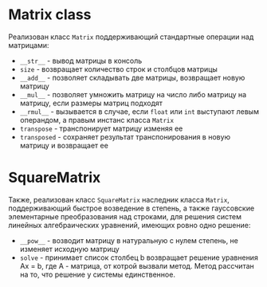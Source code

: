 # Matrix class
Реализован класс `Matrix` поддерживающий стандартные операции над матрицами:

- `__str__` - вывод матрицы в консоль
- `size` - возвращает количество строк и столбцов матрицы
- `__add__` - позволяет складывать две матрицы, возвращает новую матрицу
- `__mul__` - позволяет умножить матрицу на число  либо матрицу на матрицу, если размеры матриц подходят
- `__rmul__` - вызывается в случае, если `float` или `int` выступают левым операндом, а правым инстанс класса `Matrix`
- `transpose` - транспонирует матрицу изменяя ее
- `transposed` - сохраняет результат транспонирования в новую матрицу и возвращает ее

# SquareMatrix
Также, реализован класс `SquareMatrix` наследник класса `Matrix`, поддерживающий быстрое возведение в степень, а также гауссовские элементарные преобразования над строками, для решения систем линейных алгебраических уравнений, имеющих ровно одно решение:

- `__pow__` - возводит матрицу в натуральную с нулем степень, не изменяет исходную матрицу
- `solve` - принимает список столбец b возвращает решение уравнения Ax = b, где A - матрица, от котрой вызвали метод. Метод рассчитан на то, что решение у системы единственное.

